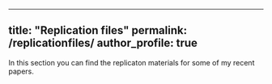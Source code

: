 
---
title: "Replication files"
permalink: /replicationfiles/
author_profile: true
---

In this section you can find the replicaton materials for some of my recent papers.

